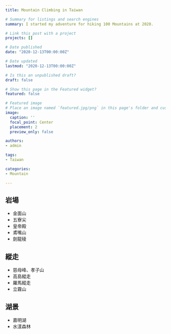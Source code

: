 ```yaml
---
title: Mountain Climbing in Taiwan

# Summary for listings and search engines
summary: I started my adventure for hiking 100 Mountains at 2020.

# Link this post with a project
projects: []

# Date published
date: "2020-12-13T00:00:00Z"

# Date updated
lastmod: "2020-12-13T00:00:00Z"

# Is this an unpublished draft?
draft: false

# Show this page in the Featured widget?
featured: false

# Featured image
# Place an image named `featured.jpg/png` in this page's folder and customize its options here.
image:
  caption: ''
  focal_point: Center
  placement: 2
  preview_only: false

authors:
- admin

tags:
- Taiwan

categories:
- Mountain

---
```


## 岩場
* 金面山
* 五寮尖
* 皇帝殿
* 鳶嘴山
* 劍龍稜

## 縱走
* 慈母峰、孝子山
* 高島縱走
* 羅馬縱走
* 立霧山

## 湖景
* 嘉明湖
* 水漾森林
